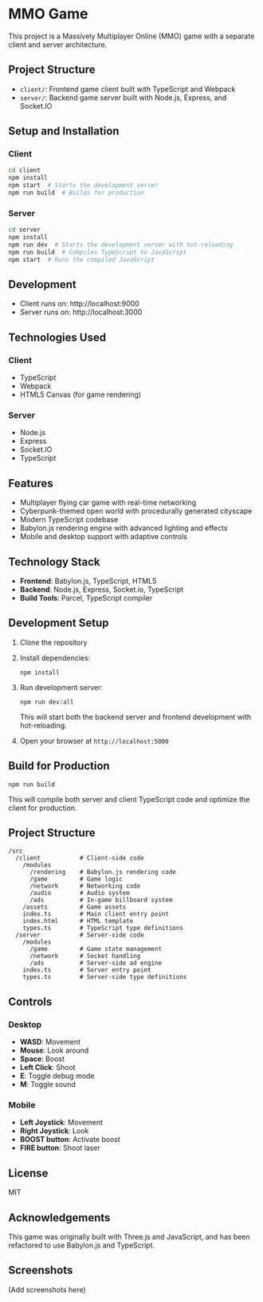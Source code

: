 # MMO Game

This project is a Massively Multiplayer Online (MMO) game with a separate client and server architecture.

## Project Structure

- `client/`: Frontend game client built with TypeScript and Webpack
- `server/`: Backend game server built with Node.js, Express, and Socket.IO

## Setup and Installation

### Client
```bash
cd client
npm install
npm start  # Starts the development server
npm run build  # Builds for production
```

### Server
```bash
cd server
npm install
npm run dev  # Starts the development server with hot-reloading
npm run build  # Compiles TypeScript to JavaScript
npm start  # Runs the compiled JavaScript
```

## Development

- Client runs on: http://localhost:9000
- Server runs on: http://localhost:3000

## Technologies Used

### Client
- TypeScript
- Webpack
- HTML5 Canvas (for game rendering)

### Server
- Node.js
- Express
- Socket.IO
- TypeScript

## Features

- Multiplayer flying car game with real-time networking
- Cyberpunk-themed open world with procedurally generated cityscape
- Modern TypeScript codebase
- Babylon.js rendering engine with advanced lighting and effects
- Mobile and desktop support with adaptive controls

## Technology Stack

- **Frontend**: Babylon.js, TypeScript, HTML5
- **Backend**: Node.js, Express, Socket.io, TypeScript
- **Build Tools**: Parcel, TypeScript compiler

## Development Setup

1. Clone the repository
2. Install dependencies:
   ```
   npm install
   ```
3. Run development server:
   ```
   npm run dev:all
   ```
   This will start both the backend server and frontend development with hot-reloading.

4. Open your browser at `http://localhost:5000`

## Build for Production

```
npm run build
```

This will compile both server and client TypeScript code and optimize the client for production.

## Project Structure

```
/src
  /client           # Client-side code
    /modules
      /rendering    # Babylon.js rendering code
      /game         # Game logic
      /network      # Networking code
      /audio        # Audio system
      /ads          # In-game billboard system
    /assets         # Game assets
    index.ts        # Main client entry point
    index.html      # HTML template
    types.ts        # TypeScript type definitions
  /server           # Server-side code
    /modules
      /game         # Game state management
      /network      # Socket handling
      /ads          # Server-side ad engine
    index.ts        # Server entry point
    types.ts        # Server-side type definitions
```

## Controls

### Desktop
- **WASD**: Movement
- **Mouse**: Look around
- **Space**: Boost
- **Left Click**: Shoot
- **E**: Toggle debug mode
- **M**: Toggle sound

### Mobile
- **Left Joystick**: Movement
- **Right Joystick**: Look
- **BOOST button**: Activate boost
- **FIRE button**: Shoot laser

## License

MIT

## Acknowledgements

This game was originally built with Three.js and JavaScript, and has been refactored to use Babylon.js and TypeScript.

## Screenshots

(Add screenshots here) 
